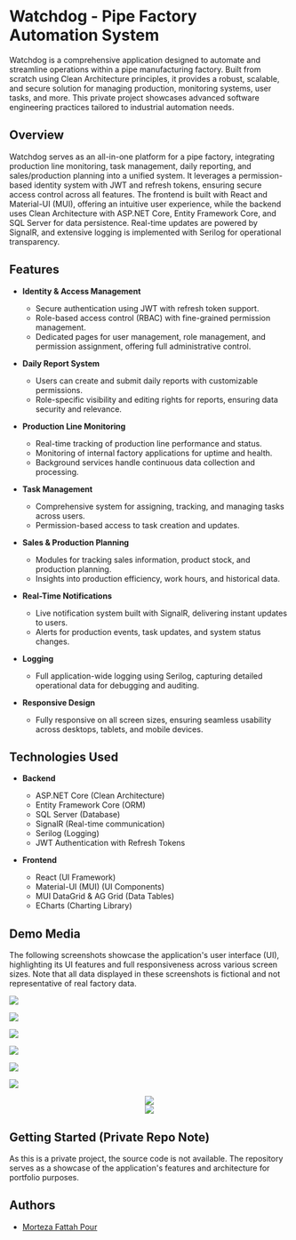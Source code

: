 # Watchdog - Pipe Factory Automation System

Watchdog is a comprehensive application designed to automate and streamline operations within a pipe manufacturing factory. Built from scratch using Clean Architecture principles, it provides a robust, scalable, and secure solution for managing production, monitoring systems, user tasks, and more. This private project showcases advanced software engineering practices tailored to industrial automation needs.

## Overview

Watchdog serves as an all-in-one platform for a pipe factory, integrating production line monitoring, task management, daily reporting, and sales/production planning into a unified system. It leverages a permission-based identity system with JWT and refresh tokens, ensuring secure access control across all features. The frontend is built with React and Material-UI (MUI), offering an intuitive user experience, while the backend uses Clean Architecture with ASP.NET Core, Entity Framework Core, and SQL Server for data persistence. Real-time updates are powered by SignalR, and extensive logging is implemented with Serilog for operational transparency.

## Features

- **Identity & Access Management**

  - Secure authentication using JWT with refresh token support.
  - Role-based access control (RBAC) with fine-grained permission management.
  - Dedicated pages for user management, role management, and permission assignment, offering full administrative control.

- **Daily Report System**

  - Users can create and submit daily reports with customizable permissions.
  - Role-specific visibility and editing rights for reports, ensuring data security and relevance.

- **Production Line Monitoring**

  - Real-time tracking of production line performance and status.
  - Monitoring of internal factory applications for uptime and health.
  - Background services handle continuous data collection and processing.

- **Task Management**

  - Comprehensive system for assigning, tracking, and managing tasks across users.
  - Permission-based access to task creation and updates.

- **Sales & Production Planning**

  - Modules for tracking sales information, product stock, and production planning.
  - Insights into production efficiency, work hours, and historical data.

- **Real-Time Notifications**

  - Live notification system built with SignalR, delivering instant updates to users.
  - Alerts for production events, task updates, and system status changes.

- **Logging**

  - Full application-wide logging using Serilog, capturing detailed operational data for debugging and auditing.

- **Responsive Design**
  - Fully responsive on all screen sizes, ensuring seamless usability across desktops, tablets, and mobile devices.

## Technologies Used

- **Backend**

  - ASP.NET Core (Clean Architecture)
  - Entity Framework Core (ORM)
  - SQL Server (Database)
  - SignalR (Real-time communication)
  - Serilog (Logging)
  - JWT Authentication with Refresh Tokens

- **Frontend**
  - React (UI Framework)
  - Material-UI (MUI) (UI Components)
  - MUI DataGrid & AG Grid (Data Tables)
  - ECharts (Charting Library)

## Demo Media

The following screenshots showcase the application's user interface (UI), highlighting its UI features and full responsiveness across various screen sizes. Note that all data displayed in these screenshots is fictional and not representative of real factory data.

![](docs/1.png)

![](docs/2.png)

![](docs/3.png)

![](docs/4.png)

![](docs/5.png)

![](docs/8.png)

<div align="center">
  <img src="docs/6.png">
</div>

<div align="center">
  <img src="docs/7.png">
</div>

## Getting Started (Private Repo Note)

As this is a private project, the source code is not available. The repository serves as a showcase of the application's features and architecture for portfolio purposes.

## Authors

- [Morteza Fattah Pour](https://github.com/MortezaFp/)
